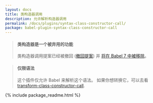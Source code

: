 ```yaml
---
layout: docs
title: 类构造器调用
description: 允许解析构造器调用
permalink: /docs/plugins/syntax-class-constructor-call/
package: babel-plugin-syntax-class-constructor-call
---
```


<blockquote class="babel-callout babel-callout-warning">
  <h4>类构造器是一个被弃用的功能</h4>
  <p>类构造器调用提案已经被撤回 (<a href="https://github.com/tc39/ecma262/blob/master/withdrawn-proposals.md#withdrawn-proposals">撤回提案</a>) 并 <a href="https://github.com/babel/babel/wiki/Babel-7">将在 Babel 7 中被移除</a>。</p>
</blockquote>

<blockquote class="babel-callout babel-callout-info">
  <h4>仅限语法</h4>
  <p>
    这个插件仅允许 Babel 来解析这个语法。 如果你想转换它，可以去看 <a href="/docs/plugins/transform-class-constructor-call">transform-class-constructor-call</a>.
  </p>
</blockquote>

{% include package_readme.html %}
